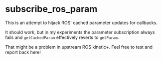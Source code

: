 # subscribe_ros_param

This is an attempt to hijack ROS' cached parameter updates for callbacks.

It should work, but in my experiments the parameter subscription always fails and `getCachedParam` effectively reverts to `getParam`.

That might be a problem in upstream ROS kinetic+.
Feel free to test and report back here!
